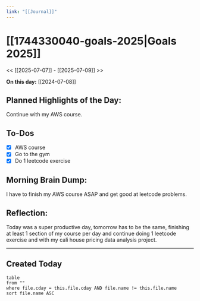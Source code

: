 ```yaml
---
link: "[[Journal]]"
---
```

# [[1744330040-goals-2025|Goals 2025]]
<< [[2025-07-07]] - [[2025-07-09]] >>

**On this day:** [[2024-07-08]]
## Planned Highlights of the Day:
Continue with my AWS course.

## To-Dos
- [x] AWS course
- [x] Go to the gym
- [x] Do 1 leetcode exercise

## Morning Brain Dump:
I have to finish my AWS course ASAP and get good at leetcode problems.

## Reflection:
Today was a super productive day, tomorrow has to be the same, finishing at least 1 section of my course per day and continue doing 1 leetcode exercise and with my cali house pricing data analysis project.

---
## Created Today
```dataview
table
from ""
where file.cday = this.file.cday AND file.name != this.file.name
sort file.name ASC
```

